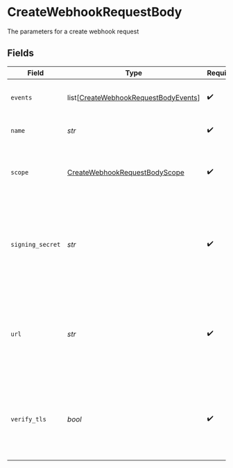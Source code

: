 # CreateWebhookRequestBody

The parameters for a create webhook request


## Fields

| Field                                                                                             | Type                                                                                              | Required                                                                                          | Description                                                                                       |
| ------------------------------------------------------------------------------------------------- | ------------------------------------------------------------------------------------------------- | ------------------------------------------------------------------------------------------------- | ------------------------------------------------------------------------------------------------- |
| `events`                                                                                          | list[[CreateWebhookRequestBodyEvents](../../models/operations/createwebhookrequestbodyevents.md)] | :heavy_check_mark:                                                                                | Events that will trigger the webhook                                                              |
| `name`                                                                                            | *str*                                                                                             | :heavy_check_mark:                                                                                | Name of the webhook                                                                               |
| `scope`                                                                                           | [CreateWebhookRequestBodyScope](../../models/operations/createwebhookrequestbodyscope.md)         | :heavy_check_mark:                                                                                | The scope in which the relevant events that will trigger webhooks                                 |
| `signing_secret`                                                                                  | *str*                                                                                             | :heavy_check_mark:                                                                                | Secret used to build an HMAC hash of the payload and passed as a header in the webhook request    |
| `url`                                                                                             | *str*                                                                                             | :heavy_check_mark:                                                                                | URL to deliver the webhook to. Note: protocol must be included as well (only https is supported)  |
| `verify_tls`                                                                                      | *bool*                                                                                            | :heavy_check_mark:                                                                                | Whether to enforce TLS certificate verification when delivering the webhook                       |